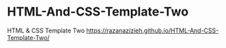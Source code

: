 # HTML-And-CSS-Template-Two
HTML &amp; CSS Template Two
https://razanazizieh.github.io/HTML-And-CSS-Template-Two/
